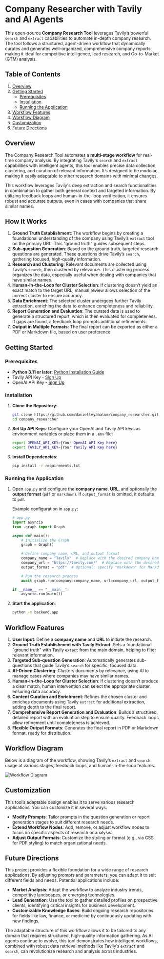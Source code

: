 # Company Researcher with Tavily and AI Agents

This open-source **Company Research Tool** leverages Tavily’s powerful `search` and `extract` capabilities to automate in-depth company research. The tool follows a structured, agent-driven workflow that dynamically curates and generates well-organized, comprehensive company reports, making it ideal for competitive intelligence, lead research, and Go-to-Market (GTM) analysis.

## Table of Contents
1. [Overview](#overview)
2. [Getting Started](#getting-started)
   - [Prerequisites](#prerequisites)
   - [Installation](#installation)
   - [Running the Application](#running-the-application)
3. [Workflow Features](#workflow-features)
4. [Workflow Diagram](#workflow-diagram)
5. [Customization](#customization)
6. [Future Directions](#future-directions)

## Overview

The Company Research Tool automates a **multi-stage workflow** for real-time company analysis. By integrating Tavily's `search` and `extract` capabilities with intelligent agents, this tool enables precise data collection, clustering, and curation of relevant information. It’s designed to be modular, making it easily adaptable to other research domains with minimal changes.

This workflow leverages Tavily's deep extraction and search functionalities in combination to gather both general context and targeted information. By utilizing feedback loops and human-in-the-loop verification, it ensures robust and accurate outputs, even in cases with companies that share similar names.

## How It Works

1. **Ground Truth Establishment**: The workflow begins by creating a foundational understanding of the company using Tavily’s `extract` tool on the primary URL. This "ground truth" guides subsequent steps.
2. **Sub-question Generation**: Based on the ground truth, targeted research questions are generated. These questions drive Tavily’s `search`, gathering focused, high-quality information.
3. **Research and Clustering**: Relevant documents are collected using Tavily’s `search`, then clustered by relevance. This clustering process organizes the data, especially useful when dealing with companies that have similar names.
4. **Human-in-the-Loop for Cluster Selection**: If clustering doesn’t yield an exact match to the target URL, manual review allows selection of the correct cluster to ensure accuracy.
5. **Data Enrichment**: The selected cluster undergoes further Tavily extraction, enriching the data to enhance completeness and reliability.
6. **Report Generation and Evaluation**: The curated data is used to generate a structured report, which is then evaluated for completeness. If gaps are found, a feedback loop prompts additional refinements.
7. **Output in Multiple Formats**: The final report can be exported as either a PDF or Markdown file, based on user preference.

## Getting Started

### Prerequisites

- **Python 3.11 or later**: [Python Installation Guide](https://www.tutorialsteacher.com/python/install-python)
- Tavily API Key - [Sign Up](https://tavily.com/)
- OpenAI API Key - [Sign Up](https://platform.openai.com/)


### Installation

1. **Clone the Repository**:

   ```bash
   git clone https://github.com/danielleyahalom/company_researcher.git
   cd company_researcher
   ```

2. **Set Up API Keys**:
   Configure your OpenAI and Tavily API keys as environment variables or place them in a `.env` file:

   ```bash
   export OPENAI_API_KEY={Your OpenAI API Key here}
   export TAVILY_API_KEY={Your Tavily API Key here}
   ```

3. **Install Dependencies**:

   ```bash
   pip install -r requirements.txt
   ```

### Running the Application

1. Open `app.py` and configure the **company name**, **URL**, and optionally the **output format** (`pdf` or `markdown`). If `output_format` is omitted, it defaults to `pdf`.

   Example configuration in `app.py`:

   ```python
   # app.py
   import asyncio
   from .graph import Graph

   async def main():
       # Initialize the Graph
       graph = Graph()

       # Define company name, URL, and output format
       company_name = "Tavily"  # Replace with the desired company name
       company_url = "https://tavily.com/"  # Replace with the desired company URL
       output_format = "pdf"  # Optional: specify "markdown" for Markdown format

       # Run the research process
       await graph.run(company=company_name, url=company_url, output_format=output_format)

   if __name__ == "__main__":
       asyncio.run(main())
   ```

2. **Start the application**:

   ```bash
   python -m backend.app
   ```

## Workflow Features

1. **User Input**: Define a **company name** and **URL** to initiate the research.
2. **Ground Truth Establishment with Tavily Extract**: Sets a foundational "ground truth" with Tavily `extact` from the main domain, helping to filter relevant information.
3. **Targeted Sub-question Generation**: Automatically generates sub-questions that guide Tavily’s `search` for specific, focused data.
4. **AI-Driven Clustering**: Clusters documents by relevance, using AI to manage cases where companies may have similar names.
5. **Human-in-the-Loop for Cluster Selection**: If clustering doesn’t produce a clear match, human intervention can select the appropriate cluster, ensuring data accuracy.
6. **Content Curation and Enrichment**: Refines the chosen cluster and enriches documents using Tavily `extract` for additional extraction, adding depth to the final report.
7. **Comprehensive Report Generation and Evaluation**: Builds a structured, detailed report with an evaluation step to ensure quality. Feedback loops allow refinement until completeness is achieved.
8. **Flexible Output Formats**: Generates the final report in PDF or Markdown format, ready for distribution.

## Workflow Diagram

Below is a diagram of the workflow, showing Tavily’s `extract` and `search` usage at various stages, feedback loops, and human-in-the-loop features.

![Workflow Diagram](path_to_workflow_diagram.png)

## Customization

This tool’s adaptable design enables it to serve various research applications. You can customize it in several ways:

- **Modify Prompts**: Tailor prompts in the question generation or report generation stages to suit different research needs.
- **Extend Workflow Nodes**: Add, remove, or adjust workflow nodes to focus on specific aspects of research or analysis.
- **Adjust Output Formats**: Customize the styling or format (e.g., via CSS for PDF styling) to match organizational needs.


## Future Directions

This project provides a flexible foundation for a wide range of research applications. By adjusting prompts and parameters, you can adapt it to suit different fields and needs. 
Potential applications include:

- **Market Analysis**: Adapt the workflow to analyze industry trends, competitive landscapes, or emerging technologies.
- **Lead Generation**: Use the tool to gather detailed profiles on prospective clients, identifying critical insights for business development.
- **Customizable Knowledge Bases**: Build ongoing research repositories for fields like law, finance, or medicine by continuously updating with new findings.

The adaptable structure of this workflow allows it to be tailored to any domain that requires structured, high-quality information gathering. As AI agents continue to evolve, this tool demonstrates how intelligent workflows, combined with robust data retrieval methods like Tavily’s `extract` and `search`, can revolutionize research and analysis across industries. 
